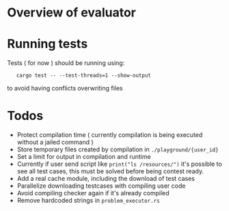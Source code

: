 # Overview of evaluator

# Running tests

Tests ( for now ) should be running using:
```
   cargo test -- --test-threads=1 --show-output 
```

to avoid having conflicts overwriting files

# Todos

- Protect compilation time ( currently compilation is being executed without a jailed command )
- Store temporary files created by compilation in `./playground/{user_id}`
- Set a limit for output in compilation and runtime
- Currently if user send script like `print("ls /resources/")` it's possible to see all test cases, this must be solved before being contest ready.
- Add a real cache module, including the download of test cases
- Parallelize downloading testcases with compiling user code
- Avoid compiling checker again if it's already compiled
- Remove hardcoded strings in `problem_executor.rs`

